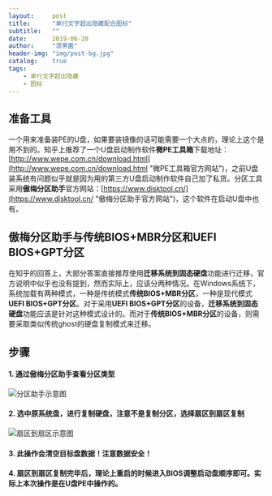 ```yaml
---
layout:     post
title:      "单行文字超出隐藏配合图标"
subtitle:   ""
date:       2019-06-20
author:     "漆黑菌"
header-img: "img/post-bg.jpg"
catalog:    true
tags:
    - 单行文字超出隐藏
    - 图标
---
```


## 准备工具
一个用来准备装PE的U盘，如果要装镜像的话可能需要一个大点的，理论上这个是用不到的。知乎上推荐了一个U盘启动制作软件**微PE工具箱**下载地址：[http://www.wepe.com.cn/download.html](http://www.wepe.com.cn/download.html "微PE工具箱官方网站")，之前U盘装系统有问题似乎就是因为用的第三方U盘启动制作软件自己加了私货。分区工具采用**傲梅分区助手**官方网站：[https://www.disktool.cn/](https://www.disktool.cn/ "傲梅分区助手官方网站")，这个软件在启动U盘中也有。

## 傲梅分区助手与传统BIOS+MBR分区和UEFI BIOS+GPT分区
在知乎的回答上，大部分答案直接推荐使用**迁移系统到固态硬盘**功能进行迁移，官方说明中似乎也没有提到，然而实际上，应该分两种情况。在Windows系统下，系统加载有两种模式，一种是传统模式**传统BIOS+MBR分区**，一种是现代模式**UEFI BIOS+GPT分区**。对于采用**UEFI BIOS+GPT分区**的设备，**迁移系统到固态硬盘**功能应该是针对这种模式设计的。而对于**传统BIOS+MBR分区**的设备，则需要采取类似传统ghost的硬盘复制模式来迁移。

## 步骤
#### 1. 通过傲梅分区助手查看分区类型
![分区助手示意图](https://cl.ly/83960512f06f/download/Image%202019-06-11%20at%201.02.08%20AM.png)

#### 2. 选中原系统盘，进行复制硬盘，注意不是复制分区，选择**扇区到扇区复制**
![扇区到扇区示意图](https://cl.ly/84e3a3d4345c/download/Image%202019-06-11%20at%201.06.32%20AM.png)

#### 3. 此操作会清空目标盘数据！注意数据安全！

#### 4. 扇区到扇区复制完毕后，理论上重启的时候进入BIOS调整启动盘顺序即可。实际上本次操作是在U盘PE中操作的。
